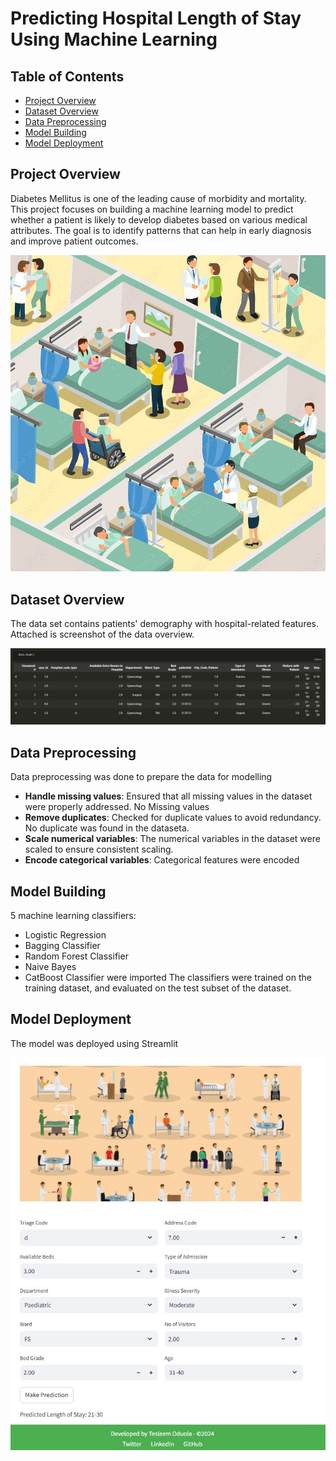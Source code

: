 # Predicting Hospital Length of Stay Using Machine Learning

## Table of Contents
- [Project Overview](#project-overview)
- [Dataset Overview](#dataset-overview)
- [Data Preprocessing](#data-preprocessing)
- [Model Building](#model-building)
- [Model Deployment](#model-deployment)


## Project Overview
Diabetes Mellitus is one of the leading cause of morbidity and mortality. This project focuses on building a machine learning model to predict
whether a patient is likely to develop diabetes based on various medical attributes. The goal is to identify patterns that can help in early 
diagnosis and improve patient outcomes.

![Picture](lhs2.jpg)


## Dataset Overview
The data set contains patients' demography with hospital-related features. Attached is screenshot of the data overview.

![Data Overview](Data_overview.jpg)


## Data Preprocessing
Data preprocessing was done to prepare the data for modelling
- **Handle missing values**: Ensured that all missing values in the dataset were properly addressed. No Missing values 
- **Remove duplicates**: Checked for duplicate values to avoid redundancy. No duplicate was found in the dataseta.
- **Scale numerical variables**: The numerical variables in the dataset were scaled to ensure consistent scaling.
- **Encode categorical variables**: Categorical features were encoded 


## Model Building
5 machine learning classifiers:
- Logistic Regression
- Bagging Classifier
- Random Forest Classifier
- Naive Bayes 
- CatBoost Classifier were imported
The classifiers were trained on the training dataset, and evaluated on the test subset of the dataset.

## Model Deployment
The model was deployed using Streamlit

![Model Picture](lhs_image.jpg)
